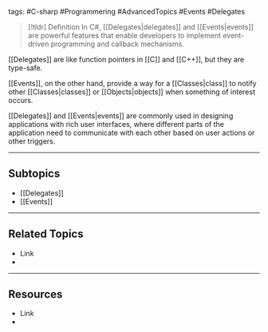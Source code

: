 tags: #C-sharp #Programmering #AdvancedTopics #Events #Delegates

> [!tldr] Definition
In C#, [[Delegates|delegates]] and [[Events|events]] are powerful features that enable developers to implement event-driven programming and callback mechanisms. 

[[Delegates]] are like function pointers in [[C]] and [[C++]], but they are type-safe. 

[[Events]], on the other hand, provide a way for a [[Classes|class]] to notify other [[Classes|classes]] or [[Objects|objects]] when something of interest occurs.

[[Delegates]] and [[Events|events]] are commonly used in designing applications with rich user interfaces, where different parts of the application need to communicate with each other based on user actions or other triggers.

---

## Subtopics
- [[Delegates]]
- [[Events]]

---

## Related Topics
- Link
- 

---

## Resources
- Link
- 